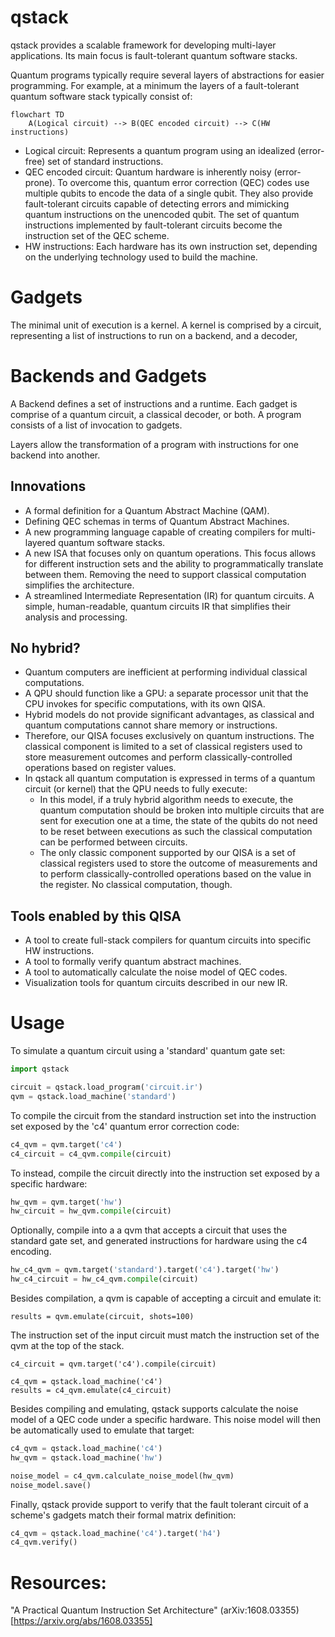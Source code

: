 # qstack

qstack provides a scalable framework for developing multi-layer applications. Its main focus is fault-tolerant quantum software stacks.

Quantum programs typically require several layers of abstractions for easier programming. For example, at a minimum the layers of a fault-tolerant quantum software stack typically consist of:

```mermaid
flowchart TD
    A(Logical circuit) --> B(QEC encoded circuit) --> C(HW  instructions)
```

- Logical circuit: Represents a quantum program using an idealized (error-free) set of standard instructions.
- QEC encoded circuit: Quantum hardware is inherently noisy (error-prone). To overcome this, quantum error correction (QEC) codes use multiple qubits to encode the data of a single qubit. They also provide fault-tolerant circuits capable of detecting errors and mimicking quantum instructions on the unencoded qubit. The set of quantum instructions implemented by fault-tolerant circuits become the instruction set of the QEC scheme.
- HW instructions: Each hardware has its own instruction set, depending on the underlying technology used to build the machine.

# Gadgets

The minimal unit of execution is a kernel. A kernel is comprised by a circuit, representing a list of instructions to run on a backend, and a decoder,

# Backends and Gadgets

A Backend defines a set of instructions and a runtime. Each gadget is comprise of a quantum circuit, a classical decoder, or both. A program consists of a list of invocation to gadgets.

Layers allow the transformation of a program with instructions for one backend into another.

## Innovations

- A formal definition for a Quantum Abstract Machine (QAM).
- Defining QEC schemas in terms of Quantum Abstract Machines.
- A new programming language capable of creating compilers for multi-layered quantum software stacks.
- A new ISA that focuses only on quantum operations. This focus allows for different instruction sets and the ability to programmatically translate between them. Removing the need to support classical computation simplifies the architecture.
- A streamlined Intermediate Representation (IR) for quantum circuits. A simple, human-readable, quantum circuits IR that simplifies their analysis and processing.

## No hybrid?

- Quantum computers are inefficient at performing individual classical computations.
- A QPU should function like a GPU: a separate processor unit that the CPU invokes for specific computations, with its own QISA.
- Hybrid models do not provide significant advantages, as classical and quantum computations cannot share memory or instructions.
- Therefore, our QISA focuses exclusively on quantum instructions. The classical component is limited to a set of classical registers used to store measurement outcomes and perform classically-controlled operations based on register values.
- In qstack all quantum computation is expressed in terms of a quantum circuit (or kernel) that the QPU needs to fully execute:
  - In this model, if a truly hybrid algorithm needs to execute, the quantum computation should be broken into multiple circuits that are sent for execution one at a time, the state of the qubits do not need to be reset between executions as such the classical computation can be performed between circuits.
  - The only classic component supported by our QISA is a set of classical registers used to store the outcome of measurements and to perform classically-controlled operations based on the value in the register. No classical computation, though.

## Tools enabled by this QISA

- A tool to create full-stack compilers for quantum circuits into specific HW instructions.
- A tool to formally verify quantum abstract machines.
- A tool to automatically calculate the noise model of QEC codes.
- Visualization tools for quantum circuits described in our new IR.

# Usage

To simulate a quantum circuit using a 'standard' quantum gate set:

```python
import qstack

circuit = qstack.load_program('circuit.ir')
qvm = qstack.load_machine('standard')
```

To compile the circuit from the standard instruction set
into the instruction set exposed by the 'c4' quantum error correction code:

```python
c4_qvm = qvm.target('c4')
c4_circuit = c4_qvm.compile(circuit)
```

To instead, compile the circuit directly into the instruction set
exposed by a specific hardware:

```python
hw_qvm = qvm.target('hw')
hw_circuit = hw_qvm.compile(circuit)
```

Optionally, compile into a a qvm that accepts a circuit that uses the standard
gate set, and generated instructions for hardware using the c4 encoding.

```python
hw_c4_qvm = qvm.target('standard').target('c4').target('hw')
hw_c4_circuit = hw_c4_qvm.compile(circuit)
```

Besides compilation, a qvm is capable of accepting a circuit and emulate it:

```
results = qvm.emulate(circuit, shots=100)
```

The instruction set of the input circuit must match the instruction set
of the qvm at the top of the stack.

```
c4_circuit = qvm.target('c4').compile(circuit)

c4_qvm = qstack.load_machine('c4')
results = c4_qvm.emulate(c4_circuit)
```

Besides compiling and emulating, qstack supports calculate the noise model of a
QEC code under a specific hardware. This noise model will then be automatically
used to emulate that target:

```python
c4_qvm = qstack.load_machine('c4')
hw_qvm = qstack.load_machine('hw')

noise_model = c4_qvm.calculate_noise_model(hw_qvm)
noise_model.save()
```

Finally, qstack provide support to verify that the fault tolerant circuit
of a scheme's gadgets match their formal matrix definition:

```python
c4_qvm = qstack.load_machine('c4').target('h4')
c4_qvm.verify()
```

# Resources:

"A Practical Quantum Instruction Set Architecture" (arXiv:1608.03355)[https://arxiv.org/abs/1608.03355]
